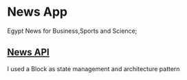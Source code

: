 # News App
Egypt News for Business,Sports and Science;

## [News API](https://newsapi.org/)

I used a Block as state management  and architecture pattern

